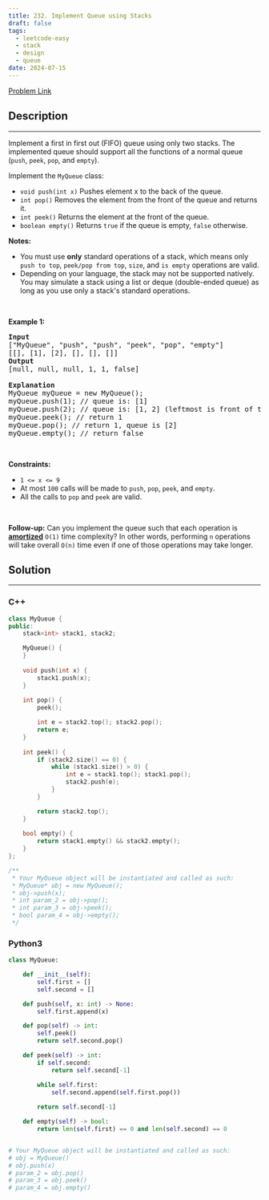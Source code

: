 ```yaml
---
title: 232. Implement Queue using Stacks
draft: false
tags: 
  - leetcode-easy
  - stack
  - design
  - queue
date: 2024-07-15
---
```


[Problem Link](https://leetcode.com/problems/implement-queue-using-stacks/)

## Description

---
<p>Implement a first in first out (FIFO) queue using only two stacks. The implemented queue should support all the functions of a normal queue (<code>push</code>, <code>peek</code>, <code>pop</code>, and <code>empty</code>).</p>

<p>Implement the <code>MyQueue</code> class:</p>

<ul>
	<li><code>void push(int x)</code> Pushes element x to the back of the queue.</li>
	<li><code>int pop()</code> Removes the element from the front of the queue and returns it.</li>
	<li><code>int peek()</code> Returns the element at the front of the queue.</li>
	<li><code>boolean empty()</code> Returns <code>true</code> if the queue is empty, <code>false</code> otherwise.</li>
</ul>

<p><strong>Notes:</strong></p>

<ul>
	<li>You must use <strong>only</strong> standard operations of a stack, which means only <code>push to top</code>, <code>peek/pop from top</code>, <code>size</code>, and <code>is empty</code> operations are valid.</li>
	<li>Depending on your language, the stack may not be supported natively. You may simulate a stack using a list or deque (double-ended queue) as long as you use only a stack&#39;s standard operations.</li>
</ul>

<p>&nbsp;</p>
<p><strong class="example">Example 1:</strong></p>

<pre>
<strong>Input</strong>
[&quot;MyQueue&quot;, &quot;push&quot;, &quot;push&quot;, &quot;peek&quot;, &quot;pop&quot;, &quot;empty&quot;]
[[], [1], [2], [], [], []]
<strong>Output</strong>
[null, null, null, 1, 1, false]

<strong>Explanation</strong>
MyQueue myQueue = new MyQueue();
myQueue.push(1); // queue is: [1]
myQueue.push(2); // queue is: [1, 2] (leftmost is front of the queue)
myQueue.peek(); // return 1
myQueue.pop(); // return 1, queue is [2]
myQueue.empty(); // return false
</pre>

<p>&nbsp;</p>
<p><strong>Constraints:</strong></p>

<ul>
	<li><code>1 &lt;= x &lt;= 9</code></li>
	<li>At most <code>100</code>&nbsp;calls will be made to <code>push</code>, <code>pop</code>, <code>peek</code>, and <code>empty</code>.</li>
	<li>All the calls to <code>pop</code> and <code>peek</code> are valid.</li>
</ul>

<p>&nbsp;</p>
<p><strong>Follow-up:</strong> Can you implement the queue such that each operation is <strong><a href="https://en.wikipedia.org/wiki/Amortized_analysis" target="_blank">amortized</a></strong> <code>O(1)</code> time complexity? In other words, performing <code>n</code> operations will take overall <code>O(n)</code> time even if one of those operations may take longer.</p>


## Solution

---
### C++
``` cpp title='implement-queue-using-stacks'
class MyQueue {
public:
    stack<int> stack1, stack2;

    MyQueue() {
    }
    
    void push(int x) {
        stack1.push(x);
    }
    
    int pop() {
        peek();

        int e = stack2.top(); stack2.pop();
        return e;
    }
    
    int peek() {
        if (stack2.size() == 0) {
            while (stack1.size() > 0) {
                int e = stack1.top(); stack1.pop();
                stack2.push(e);
            }
        }

        return stack2.top();
    }
    
    bool empty() {
        return stack1.empty() && stack2.empty();
    }
};

/**
 * Your MyQueue object will be instantiated and called as such:
 * MyQueue* obj = new MyQueue();
 * obj->push(x);
 * int param_2 = obj->pop();
 * int param_3 = obj->peek();
 * bool param_4 = obj->empty();
 */
```
### Python3
``` py title='implement-queue-using-stacks'
class MyQueue:

    def __init__(self):
        self.first = []
        self.second = []

    def push(self, x: int) -> None:
        self.first.append(x)

    def pop(self) -> int:
        self.peek()
        return self.second.pop()

    def peek(self) -> int:
        if self.second:
            return self.second[-1]

        while self.first:
            self.second.append(self.first.pop())
        
        return self.second[-1]

    def empty(self) -> bool:
        return len(self.first) == 0 and len(self.second) == 0


# Your MyQueue object will be instantiated and called as such:
# obj = MyQueue()
# obj.push(x)
# param_2 = obj.pop()
# param_3 = obj.peek()
# param_4 = obj.empty()
```

